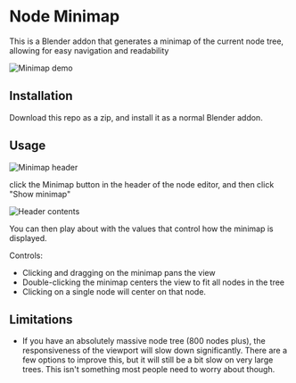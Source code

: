 # Node Minimap
This is a Blender addon that generates a minimap of the current node tree, allowing for easy navigation and readability

![Minimap demo](https://thumbs.gfycat.com/ColdMinorBoa-size_restricted.gif)

## Installation
Download this repo as a zip, and install it as a normal Blender addon.

## Usage

![Minimap header](https://i.ibb.co/hZ4Tpyc/image.png)

click the Minimap button in the header of the node editor, and then click "Show minimap"

![Header contents](https://i.ibb.co/C62vKQd/image.png)

You can then play about with the values that control how the minimap is displayed.

Controls:
* Clicking and dragging on the minimap pans the view
* Double-clicking the minimap centers the view to fit all nodes in the tree
* Clicking on a single node will center on that node.

## Limitations
* If you have an absolutely massive node tree (800 nodes plus), the responsiveness of the viewport will slow down significantly. There are a few options to improve this, but it will still be a bit slow on very large trees. This isn't something most people need to worry about though.

